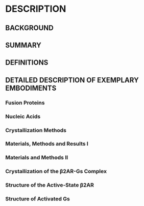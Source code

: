 # DESCRIPTION

## BACKGROUND

## SUMMARY

## DEFINITIONS

## DETAILED DESCRIPTION OF EXEMPLARY EMBODIMENTS

### Fusion Proteins

### Nucleic Acids

### Crystallization Methods

### Materials, Methods and Results I

### Materials and Methods II

### Crystallization of the β2AR-Gs Complex

### Structure of the Active-State β2AR

### Structure of Activated Gs

